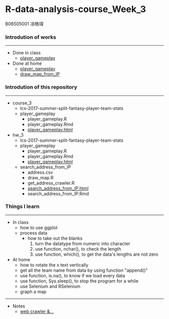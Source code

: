 # R-data-analysis-course_Week_3
B06505001 凃皓瑋

### Introdution of works
---
- Done in class
  - [player_gameplay](https://teric1024.github.io/107-1-R-data-analysis-course/week_03/Course_3/player_gameplay/player_gameplay.html)
- Done at home
  - [player_gameplay](https://teric1024.github.io/107-1-R-data-analysis-course/week_03/hw_3/player_gameplay/player_gameplay.html)
  - [draw_map_from_IP](https://teric1024.github.io/107-1-R-data-analysis-course/week_03/hw_3/search_address_from_IP/search_address_from_IP.html)

### Introdution of this repository
---
- course_3
    - lcs-2017-summer-split-fantasy-player-team-stats
    - player_gameplay
        - player_gameplay.R
        - player_gameplay.Rmd
        - [player_gameplay.html](https://teric1024.github.io/107-1-R-data-analysis-course/week_03/Course_3/player_gameplay/player_gameplay.html)
- hw_3
    - lcs-2017-summer-split-fantasy-player-team-stats
    - player_gameplay
        - player_gameplay.R
        - player_gameplay.Rmd
        - [player_gameplay.html](https://teric1024.github.io/107-1-R-data-analysis-course/week_03/hw_3/player_gameplay/player_gameplay.html)
    - search_address_from_IP
        - address.csv
        - draw_map.R
        - get_address_crawler.R
        - [search_address_from_IP.html](https://teric1024.github.io/107-1-R-data-analysis-course/week_03/hw_3/search_address_from_IP/search_address_from_IP.html)
        - search_address_from_IP.Rmd
### Things I learn
---
- In class
    - how to use ggplot
    - process data
        - how to take out the blanks
            1. turn the datatype from numeric into character
            2. use function, nchar(), to check the length
            3. use function, which(), to get the data's lengths are not zero
- At home
    - how to rotate the x text vertically
    - get all the team name from data by using function "append()"
    - use function, is.na(), to know if we load every data
    - use function, Sys.sleep(), to stop the program for a while
    - use Selenium and RSelenium
    - graph a map
---
- Notes
    - [web crawler &...](https://ithelp.ithome.com.tw/users/20107033/ironman/1437?page=1)
